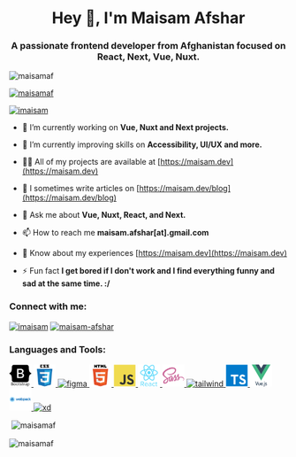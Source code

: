 <h1 align="center">Hey 👋, I'm Maisam Afshar</h1>
<h3 align="center">A passionate frontend developer from Afghanistan focused on React, Next, Vue, Nuxt.</h3>

<p align="left"> <img src="https://komarev.com/ghpvc/?username=maisamaf&label=Profile%20views&color=0e75b6&style=flat" alt="maisamaf" /> </p>

<p align="left"> <a href="https://github.com/ryo-ma/github-profile-trophy"><img src="https://github-profile-trophy.vercel.app/?username=maisamaf" alt="maisamaf" /></a> </p>

<p align="left"> <a href="https://twitter.com/imaisam" target="blank"><img src="https://img.shields.io/twitter/follow/imaisam?logo=twitter&style=for-the-badge" alt="imaisam" /></a> </p>

- 🔭 I’m currently working on **Vue, Nuxt and Next projects.**

- 🌱 I’m currently improving skills on **Accessibility, UI/UX and more.**

- 👨‍💻 All of my projects are available at [https://maisam.dev](https://maisam.dev)

- 📝 I sometimes write articles on [https://maisam.dev/blog](https://maisam.dev/blog)

- 💬 Ask me about **Vue, Nuxt, React, and Next.**

- 📫 How to reach me **maisam.afshar[at].gmail.com**

- 📄 Know about my experiences [https://maisam.dev](https://maisam.dev)

- ⚡ Fun fact **I get bored if I don't work and I find everything funny and sad at the same time. :/**

<h3 align="left">Connect with me:</h3>
<p align="left">
<a href="https://twitter.com/imaisam" target="blank"><img align="center" src="https://raw.githubusercontent.com/rahuldkjain/github-profile-readme-generator/master/src/images/icons/Social/twitter.svg" alt="imaisam" height="30" width="40" /></a>
<a href="https://linkedin.com/in/maisam-afshar" target="blank"><img align="center" src="https://raw.githubusercontent.com/rahuldkjain/github-profile-readme-generator/master/src/images/icons/Social/linked-in-alt.svg" alt="maisam-afshar" height="30" width="40" /></a>
</p>

<h3 align="left">Languages and Tools:</h3>
<p align="left"> <a href="https://getbootstrap.com" target="_blank" rel="noreferrer"> <img src="https://raw.githubusercontent.com/devicons/devicon/master/icons/bootstrap/bootstrap-plain-wordmark.svg" alt="bootstrap" width="40" height="40"/> </a> <a href="https://www.w3schools.com/css/" target="_blank" rel="noreferrer"> <img src="https://raw.githubusercontent.com/devicons/devicon/master/icons/css3/css3-original-wordmark.svg" alt="css3" width="40" height="40"/> </a> <a href="https://www.figma.com/" target="_blank" rel="noreferrer"> <img src="https://www.vectorlogo.zone/logos/figma/figma-icon.svg" alt="figma" width="40" height="40"/> </a> <a href="https://www.w3.org/html/" target="_blank" rel="noreferrer"> <img src="https://raw.githubusercontent.com/devicons/devicon/master/icons/html5/html5-original-wordmark.svg" alt="html5" width="40" height="40"/> </a> <a href="https://developer.mozilla.org/en-US/docs/Web/JavaScript" target="_blank" rel="noreferrer"> <img src="https://raw.githubusercontent.com/devicons/devicon/master/icons/javascript/javascript-original.svg" alt="javascript" width="40" height="40"/> </a> <a href="https://reactjs.org/" target="_blank" rel="noreferrer"> <img src="https://raw.githubusercontent.com/devicons/devicon/master/icons/react/react-original-wordmark.svg" alt="react" width="40" height="40"/> </a> <a href="https://sass-lang.com" target="_blank" rel="noreferrer"> <img src="https://raw.githubusercontent.com/devicons/devicon/master/icons/sass/sass-original.svg" alt="sass" width="40" height="40"/> </a> <a href="https://tailwindcss.com/" target="_blank" rel="noreferrer"> <img src="https://www.vectorlogo.zone/logos/tailwindcss/tailwindcss-icon.svg" alt="tailwind" width="40" height="40"/> </a> <a href="https://www.typescriptlang.org/" target="_blank" rel="noreferrer"> <img src="https://raw.githubusercontent.com/devicons/devicon/master/icons/typescript/typescript-original.svg" alt="typescript" width="40" height="40"/> </a> <a href="https://vuejs.org/" target="_blank" rel="noreferrer"> <img src="https://raw.githubusercontent.com/devicons/devicon/master/icons/vuejs/vuejs-original-wordmark.svg" alt="vuejs" width="40" height="40"/> </a> <a href="https://webpack.js.org" target="_blank" rel="noreferrer"> <img src="https://raw.githubusercontent.com/devicons/devicon/d00d0969292a6569d45b06d3f350f463a0107b0d/icons/webpack/webpack-original-wordmark.svg" alt="webpack" width="40" height="40"/> </a> <a href="https://www.adobe.com/products/xd.html" target="_blank" rel="noreferrer"> <img src="https://cdn.worldvectorlogo.com/logos/adobe-xd.svg" alt="xd" width="40" height="40"/> </a> </p>

<p>&nbsp;<img align="center" src="https://github-readme-stats.vercel.app/api?username=maisamaf&show_icons=true&locale=en" alt="maisamaf" /></p>

<p><img align="center" src="https://github-readme-streak-stats.herokuapp.com/?user=maisamaf&" alt="maisamaf" /></p>
